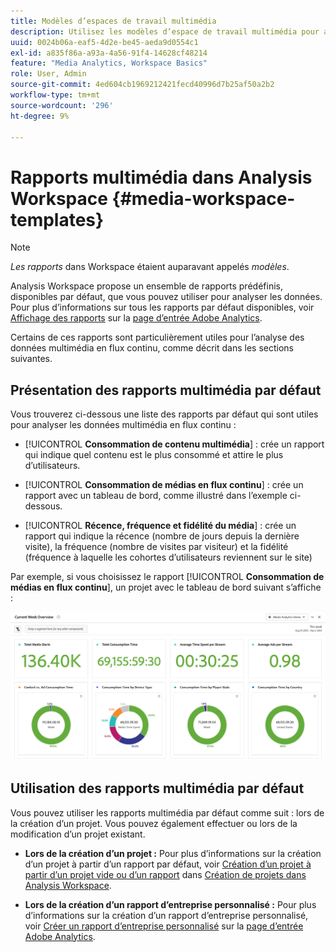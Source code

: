 ```yaml
---
title: Modèles d’espaces de travail multimédia
description: Utilisez les modèles d’espace de travail multimédia pour analyser vos données de suivi. Choisissez des modèles standard pour Acquisition ou Streaming Media, ou créez vos propres modèles personnalisés.
uuid: 0024b06a-eaf5-4d2e-be45-aeda9d0554c1
exl-id: a835f86a-a93a-4a56-91f4-14628cf48214
feature: "Media Analytics, Workspace Basics"
role: User, Admin
source-git-commit: 4ed604cb1969212421fecd40996d7b25af50a2b2
workflow-type: tm+mt
source-wordcount: '296'
ht-degree: 9%

---
```


# Rapports multimédia dans Analysis Workspace {#media-workspace-templates}

>[!NOTE]
>
>*Les rapports* dans Workspace étaient auparavant appelés *modèles*.

Analysis Workspace propose un ensemble de rapports prédéfinis, disponibles par défaut, que vous pouvez utiliser pour analyser les données. Pour plus d’informations sur tous les rapports par défaut disponibles, voir [Affichage des rapports](https://experienceleague.adobe.com/docs/analytics/analyze/landing.html?lang=fr#menus) sur la [page d’entrée Adobe Analytics](https://experienceleague.adobe.com/docs/analytics/analyze/landing.html?lang=fr).

Certains de ces rapports sont particulièrement utiles pour l’analyse des données multimédia en flux continu, comme décrit dans les sections suivantes.

## Présentation des rapports multimédia par défaut

Vous trouverez ci-dessous une liste des rapports par défaut qui sont utiles pour analyser les données multimédia en flux continu :

* [!UICONTROL **Consommation de contenu multimédia**] : crée un rapport qui indique quel contenu est le plus consommé et attire le plus d’utilisateurs.

* [!UICONTROL **Consommation de médias en flux continu**] : crée un rapport avec un tableau de bord, comme illustré dans l’exemple ci-dessous.

* [!UICONTROL **Récence, fréquence et fidélité du média**] : crée un rapport qui indique la récence (nombre de jours depuis la dernière visite), la fréquence (nombre de visites par visiteur) et la fidélité (fréquence à laquelle les cohortes d’utilisateurs reviennent sur le site)

Par exemple, si vous choisissez le rapport [!UICONTROL **Consommation de médias en flux continu**], un projet avec le tableau de bord suivant s’affiche :

![](/help/reporting/assets/aa-workspace.png)

## Utilisation des rapports multimédia par défaut

Vous pouvez utiliser les rapports multimédia par défaut comme suit :
lors de la création d’un projet. Vous pouvez également effectuer ou lors de la modification d’un projet existant.

* **Lors de la création d’un projet :** Pour plus d’informations sur la création d’un projet à partir d’un rapport par défaut, voir [Création d’un projet à partir d’un projet vide ou d’un rapport](https://experienceleague.adobe.com/docs/analytics/analyze/analysis-workspace/build-workspace-project/create-projects.html?lang=fr#create-a-project-from-a-blank-project-or-a-report) dans [Création de projets dans Analysis Workspace](https://experienceleague.adobe.com/docs/analytics/analyze/analysis-workspace/build-workspace-project/create-projects.html?lang=fr#create-a-project-from-a-blank-project-or-a-report).

* **Lors de la création d’un rapport d’entreprise personnalisé :** Pour plus d’informations sur la création d’un rapport d’entreprise personnalisé, voir [Créer un rapport d’entreprise personnalisé](https://experienceleague.adobe.com/docs/analytics/analyze/landing.html?lang=fr#company-report) sur la [page d’entrée Adobe Analytics](https://experienceleague.adobe.com/docs/analytics/analyze/landing.html?lang=fr).
